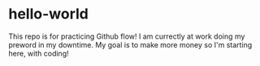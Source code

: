 # hello-world
This repo is for practicing Github flow!
I am currectly at work doing my preword in my downtime. My goal is to make more money so I'm starting here, with coding!
